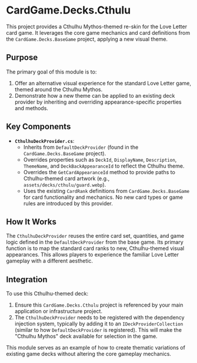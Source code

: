 # CardGame.Decks.Cthulu

This project provides a Cthulhu Mythos-themed re-skin for the Love Letter card game. It leverages the core game mechanics and card definitions from the `CardGame.Decks.BaseGame` project, applying a new visual theme.

## Purpose

The primary goal of this module is to:
1.  Offer an alternative visual experience for the standard Love Letter game, themed around the Cthulhu Mythos.
2.  Demonstrate how a new theme can be applied to an existing deck provider by inheriting and overriding appearance-specific properties and methods.

## Key Components

*   **`CthulhuDeckProvider.cs`**:
    *   Inherits from `DefaultDeckProvider` (found in the `CardGame.Decks.BaseGame` project).
    *   Overrides properties such as `DeckId`, `DisplayName`, `Description`, `ThemeName`, and `DeckBackAppearanceId` to reflect the Cthulhu theme.
    *   Overrides the `GetCardAppearanceId` method to provide paths to Cthulhu-themed card artwork (e.g., `assets/decks/cthulu/guard.webp`).
    *   Uses the existing `CardRank` definitions from `CardGame.Decks.BaseGame` for card functionality and mechanics. No new card types or game rules are introduced by this provider.

## How It Works

The `CthulhuDeckProvider` reuses the entire card set, quantities, and game logic defined in the `DefaultDeckProvider` from the base game. Its primary function is to map the standard card ranks to new, Cthulhu-themed visual appearances. This allows players to experience the familiar Love Letter gameplay with a different aesthetic.

## Integration

To use this Cthulhu-themed deck:
1.  Ensure this `CardGame.Decks.Cthulu` project is referenced by your main application or infrastructure project.
2.  The `CthulhuDeckProvider` needs to be registered with the dependency injection system, typically by adding it to an `IDeckProviderCollection` (similar to how `DefaultDeckProvider` is registered). This will make the "Cthulhu Mythos" deck available for selection in the game.

This module serves as an example of how to create thematic variations of existing game decks without altering the core gameplay mechanics.
